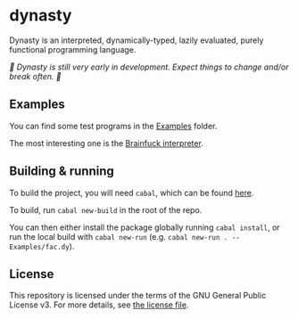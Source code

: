 # dynasty

Dynasty is an interpreted, dynamically-typed, lazily evaluated, purely functional programming language.

*:construction: Dynasty is still very early in development. Expect things to change and/or break often. :construction:*

## Examples

You can find some test programs in the [Examples](Examples) folder.

The most interesting one is the [Brainfuck interpreter](Examples/bf.dy).

## Building & running

To build the project, you will need `cabal`, which can be found [here](https://www.haskell.org/platform/).

To build, run `cabal new-build` in the root of the repo.

You can then either install the package globally running `cabal install`, or run the local build with `cabal new-run` (e.g. `cabal new-run . -- Examples/fac.dy`).

## License

This repository is licensed under the terms of the GNU General Public License v3.
For more details, see [the license file](LICENSE.txt).
